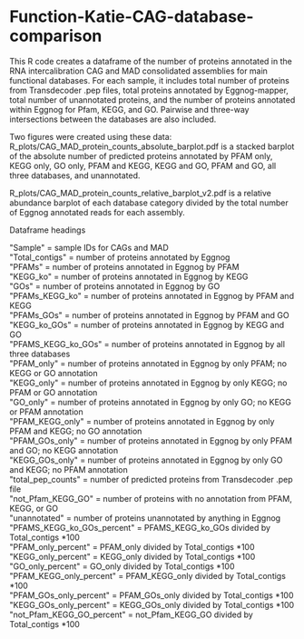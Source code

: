 # Function-Katie-CAG-database-comparison

This R code creates a dataframe of the number of proteins annotated in the RNA intercalibration CAG and MAD consolidated assemblies for main functional databases. For each sample, it includes total number of proteins from Transdecoder .pep files, total proteins annotated by Eggnog-mapper, total number of unannotated proteins, and the number of proteins annotated within Eggnog for Pfam, KEGG, and GO. Pairwise and three-way intersections between the databases are also included. 

Two figures were created using these data:
R_plots/CAG_MAD_protein_counts_absolute_barplot.pdf is a stacked barplot of the absolute number of predicted proteins annotated by PFAM only, KEGG only, GO only, PFAM and KEGG, KEGG and GO, PFAM and GO, all three databases, and unannotated.

R_plots/CAG_MAD_protein_counts_relative_barplot_v2.pdf is a relative abundance barplot of each database category divided by the total number of Eggnog annotated reads for each assembly. 

Dataframe headings

"Sample" = sample IDs for CAGs and MAD <br />
"Total_contigs" = number of proteins annotated by Eggnog <br />
"PFAMs" = number of proteins annotated in Eggnog by PFAM <br />
"KEGG_ko" = number of proteins annotated in Eggnog by KEGG <br />
"GOs" = number of proteins annotated in Eggnog by GO <br />
"PFAMs_KEGG_ko" = number of proteins annotated in Eggnog by PFAM and KEGG <br />
"PFAMs_GOs" = number of proteins annotated in Eggnog by PFAM and GO <br />
"KEGG_ko_GOs" = number of proteins annotated in Eggnog by KEGG and GO <br />
"PFAMS_KEGG_ko_GOs" = number of proteins annotated in Eggnog by all three databases <br />
"PFAM_only" = number of proteins annotated in Eggnog by only PFAM; no KEGG or GO annotation <br />
"KEGG_only" = number of proteins annotated in Eggnog by only KEGG; no PFAM or GO annotation <br />
"GO_only"  = number of proteins annotated in Eggnog by only GO; no KEGG or PFAM annotation <br />
"PFAM_KEGG_only" = number of proteins annotated in Eggnog by only PFAM and KEGG; no GO annotation <br />
"PFAM_GOs_only" = number of proteins annotated in Eggnog by only PFAM and GO; no KEGG annotation <br />
"KEGG_GOs_only" = number of proteins annotated in Eggnog by only GO and KEGG; no PFAM annotation <br />
"total_pep_counts" = number of predicted proteins from Transdecoder .pep file <br />
"not_Pfam_KEGG_GO" = number of proteins with no annotation from PFAM, KEGG, or GO <br />
"unannotated" = number of proteins unannotated by anything in Eggnog <br />
"PFAMS_KEGG_ko_GOs_percent" = PFAMS_KEGG_ko_GOs divided by Total_contigs *100 <br />
"PFAM_only_percent" = PFAM_only divided by Total_contigs *100 <br />
"KEGG_only_percent" = KEGG_only divided by Total_contigs *100 <br />
"GO_only_percent" = GO_only divided by Total_contigs *100 <br />
"PFAM_KEGG_only_percent" = PFAM_KEGG_only divided by Total_contigs *100 <br />
"PFAM_GOs_only_percent" = PFAM_GOs_only divided by Total_contigs *100 <br />
"KEGG_GOs_only_percent" = KEGG_GOs_only divided by Total_contigs *100 <br />
"not_Pfam_KEGG_GO_percent" = not_Pfam_KEGG_GO divided by Total_contigs *100 <br />
